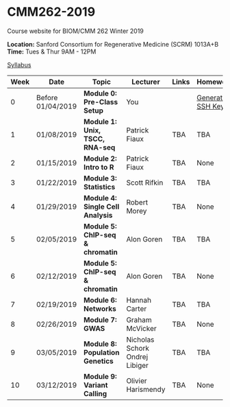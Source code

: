 # CMM262-2019
Course website for BIOM/CMM 262 Winter 2019

**Location:** Sanford Consortium for Regenerative Medicine (SCRM) 1013A+B   
**Time:** Tues & Thur 9AM - 12PM


[Syllabus](https://github.com/biom262/biom262-2019/blob/master/BIOM262_Syllabus-2019.ipynb)


| Week | Date | Topic | Lecturer | Links | Homework |
|----------|----------|-------|------- |------|------|
|0 | Before 01/04/2019 | **Module 0: Pre-Class Setup**| You |  | [Generate SSH Keys](https://github.com/biom262/biom262-2019/tree/master/Module_0) |
| 1 | 01/08/2019 | **Module 1: Unix, TSCC, RNA-seq** | Patrick Fiaux | TBA | TBA | [RNA-seq Homework](https://github.com/biom262/biom262-2019/tree/master/Module_1/RNA_seq_Homework)
| 2 | 01/15/2019 | **Module 2: Intro to R** | Patrick Fiaux | TBA | None |
| 3 | 01/22/2019 | **Module 3: Statistics** | Scott Rifkin | TBA | TBA |
| 4 | 01/29/2019 | **Module 4: Single Cell Analysis** | Robert Morey | TBA | None |
| 5 | 02/05/2019 | **Module 5: ChIP-seq & chromatin** | Alon Goren | TBA | TBA |
| 6 | 02/12/2019 | **Module 5: ChIP-seq & chromatin** | Alon Goren | TBA | None |
| 7 | 02/19/2019 | **Module 6: Networks** | Hannah Carter | TBA | TBA |
| 8 | 02/26/2019 | **Module 7: GWAS** | Graham McVicker | TBA | None |
| 9 | 03/05/2019 | **Module 8: Population Genetics** | Nicholas Schork <br> Ondrej Libiger | TBA | TBA |
| 10 | 03/12/2019 | **Module 9: Variant Calling** | Olivier Harismendy | TBA | None |
